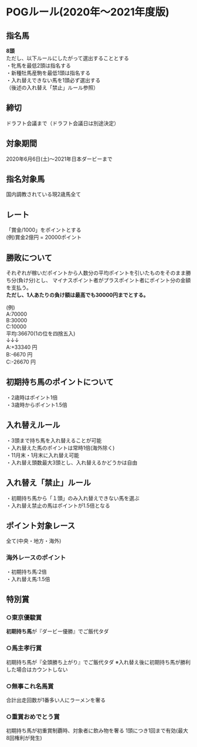 # POGルール(2020年～2021年度版)

## 指名馬
**8頭**  
ただし、以下ルールにしたがって選出することとする  
・牝馬を最低2頭は指名する  
・新種牡馬産駒を最低1頭は指名する  
・入れ替えできない馬を1頭必ず選出する  
（後述の入れ替え「禁止」ルール参照）

## 締切
ドラフト会議まで（ドラフト会議日は別途決定）

## 対象期間
2020年6月6日(土)～2021年日本ダービーまで

## 指名対象馬
国内調教されている現2歳馬全て

## レート
「賞金/1000」をポイントとする  
(例)賞金2億円 = 20000ポイント

## 勝敗について
それぞれが稼いだポイントから人数分の平均ポイントを引いたものをそのまま勝ち分(負け分)とし、
マイナスポイント者がプラスポイント者にポイント分の金額を支払う。  
**ただし、1人あたりの負け額は最高でも30000円までとする。**

(例)  
A:70000  
B:30000  
C:10000  
平均:36670(1の位を四捨五入)  
↓↓↓  
A:+33340 円  
B:-6670 円  
C:-26670 円  

## 初期持ち馬のポイントについて
・2歳時はポイント1倍  
・3歳時からポイント1.5倍

## 入れ替えルール
・3頭まで持ち馬を入れ替えることが可能  
・入れ替えた馬のポイントは常時1倍(海外除く)  
・11月末・1月末に入れ替え可能  
・入れ替え頭数最大3頭とし、入れ替えるかどうかは自由

## 入れ替え「禁止」ルール
・初期持ち馬から「１頭」のみ入れ替えできない馬を選ぶ  
・入れ替え禁止の馬はポイントが1.5倍となる

## ポイント対象レース
全て(中央・地方・海外)

### 海外レースのポイント
・初期持ち馬:2倍  
・入れ替え馬:1.5倍

## 特別賞
### ○東京優駿賞
**初期持ち馬**が『ダービー優勝』でご飯代タダ

### ○馬主孝行賞
初期持ち馬が『全頭勝ち上がり』でご飯代タダ
※入れ替え後に初期持ち馬が勝利した場合はカウントしない

### ○無事これ名馬賞
合計出走回数が1番多い人にラーメンを奢る

### ○重賞おめでとう賞
初期持ち馬が初重賞制覇時、対象者に飲み物を奢る
1頭につき1回まで有効(最大8回権利が発生)